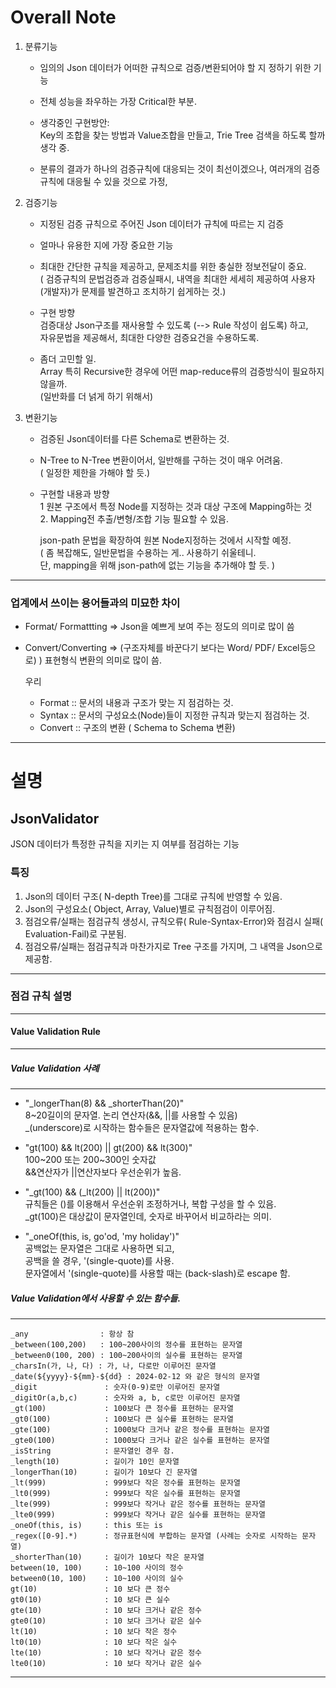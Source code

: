 # Overall Note

1. 분류기능
   - 임의의 Json 데이터가 어떠한 규칙으로 검증/변환되어야 할 지 정하기 위한 기능

   - 전체 성능을 좌우하는 가장 Critical한 부분.

   - 생각중인 구현방안:  
      Key의 조합을 찾는 방법과 Value조합을 만들고, Trie Tree 검색을 하도록 할까 생각 중.

   - 분류의 결과가 하나의 검증규칙에 대응되는 것이 최선이겠으나, 여러개의 검증규칙에 대응될 수 있을 것으로 가정,

2. 검증기능
   - 지정된 검증 규칙으로 주어진 Json 데이터가 규칙에 따르는 지 검증

   - 얼마나 유용한 지에 가장 중요한 기능

   - 최대한 간단한 규칙을 제공하고, 문제조치를 위한 충실한 정보전달이 중요.  
     ( 검증규칙의 문법검증과 검증실패시, 내역을 최대한 세세히 제공하여 사용자(개발자)가 문제를 발견하고 조치하기 쉽게하는 것.)

   - 구현 방향  
     검증대상 Json구조를 재사용할 수 있도록 (--> Rule 작성이 쉽도록) 하고,   
     자유문법을 제공해서, 최대한 다양한 검증요건을 수용하도록.

   - 좀더 고민할 일.   
     Array 특히 Recursive한 경우에 어떤 map-reduce류의 검증방식이 필요하지 않을까.   
     (일반화를 더 넑게 하기 위해서)

3. 변환기능
   - 검증된 Json데이터를 다른 Schema로 변환하는 것.

   - N-Tree to N-Tree  변환이어서, 일반해를 구하는 것이 매우 어려움.   
     ( 일정한 제한을 가해야 할 듯.)

   - 구현할 내용과 방향   
     1 원본 구조에서 특정 Node를 지정하는 것과 대상 구조에 Mapping하는 것   
     2. Mapping전 추출/변형/조합 기능 필요할 수 있음.  

      json-path 문법을 확장하여 원본 Node지정하는 것에서 시작할 예정.   
      ( 좀 복잡해도, 일반문법을 수용하는 게.. 사용하기 쉬울테니.   
      단, mapping을 위해 json-path에 없는 기능을 추가해야 할 듯. )   

---------------------------

### 업계에서 쓰이는 용어들과의 미묘한 차이   
   - Format/ Formattting	=> Json을 예쁘게 보여 주는 정도의 의미로 많이 씀
   - Convert/Converting	=> (구조자체를 바꾼다기 보다는 Word/ PDF/ Excel등으로) ) 표현형식 변환의 의미로 많이 씀.

     우리
     - Format :: 문서의 내용과 구조가 맞는 지 점검하는 것.
     - Syntax :: 문서의 구성요소(Node)들이 지정한 규칙과 맞는지 점검하는 것.
     - Convert :: 구조의 변환 ( Schema to Schema 변환)



------------------

# 설명
## JsonValidator
JSON 데이터가 특정한 규칙을 지키는 지 여부를 점검하는 기능

### 특징
1. Json의 데이터 구조( N-depth Tree)를 그대로 규칙에 반영할 수 있음.
2. Json의 구성요소( Object, Array, Value)별로 규칙점검이 이루어짐.
3. 점검오류/실패는 점검규칙 생성시, 규칙오류( Rule-Syntax-Error)와 점검시 실패( Evaluation-Fail)로 구분됨.
4. 점검오류/실패는 점검규칙과 마찬가지로 Tree 구조를 가지며, 그 내역을 Json으로 제공함.

------------------

### 점검 규칙 설명


------------------



#### Value Validation Rule


------------------


##### Value Validation 사례

------------------

- "_longerThan(8) && _shorterThan(20)"  
   8~20길이의 문자열. 논리 연산자(&&, ||를 사용할 수 있음)   
   _(underscore)로 시작하는 함수들은 문자열값에 적용하는 함수.


- "gt(100) && lt(200) || gt(200) && lt(300)"   
   100~200 또는 200~300인 숫자값  
   &&연산자가 ||연산자보다 우선순위가 높음.


- "_gt(100) && (_lt(200) || lt(200))"   
  규칙들은 ()를 이용해서 우선순위 조정하거나, 복합 구성을 할 수 있음.  
  _gt(100)은 대상값이 문자열인데, 숫자로 바꾸어서 비교하라는 의미.


- "_oneOf(this, is, go\'od, 'my holiday')"   
  공백없는 문자열은 그대로 사용하면 되고,   
  공백을 쓸 경우,  '(single-quote)를 사용.  
  문자열에서 '(single-quote)를 사용할 때는 \(back-slash)로 escape 함.

  


##### Value Validation에서 사용할 수 있는 함수들.


------------------

	_any                : 항상 참
	_between(100,200)   : 100~200사이의 정수를 표현하는 문자열
	_between0(100, 200) : 100~200사이의 실수를 표현하는 문자열
	_charsIn(가, 나, 다) : 가, 나, 다로만 이루어진 문자열
	_date(${yyyy}-${mm}-${dd} : 2024-02-12 와 같은 형식의 문자열
	_digit               : 숫자(0-9)로만 이루어진 문자열
	_digitOr(a,b,c)      : 숫자와 a, b, c로만 이루어진 문자열
	_gt(100)             : 100보다 큰 정수를 표현하는 문자열
	_gt0(100)            : 100보다 큰 실수를 표현하는 문자열
	_gte(100)            : 1000보다 크거나 같은 정수를 표현하는 문자열
	_gte0(100)           : 1000보다 크거나 같은 실수를 표현하는 문자열
	_isString            : 문자열인 경우 참. 
	_length(10)          : 길이가 10인 문자열
	_longerThan(10)      : 길이가 10보다 긴 문자열
	_lt(999)             : 999보다 작은 정수를 표현하는 문자열
	_lt0(999)            : 999보다 작은 실수를 표현하는 문자열
	_lte(999)            : 999보다 작거나 같은 정수를 표현하는 문자열
	_lte0(999)           : 999보다 작거나 같은 실수를 표현하는 문자열
	_oneOf(this, is)     : this 또는 is
	_regex([0-9].*)      : 정규표현식에 부합하는 문자열 (사례는 숫자로 시작하는 문자열)
	_shorterThan(10)     : 길이가 10보다 작은 문자열
	between(10, 100)     : 10~100 사이의 정수
	between0(10, 100)    : 10~100 사이의 실수
	gt(10)               : 10 보다 큰 정수
	gt0(10)              : 10 보다 큰 실수
	gte(10)              : 10 보다 크거나 같은 정수
	gte0(10)             : 10 보다 크거나 같은 실수
	lt(10)               : 10 보다 작은 정수
	lt0(10)              : 10 보다 작은 실수
	lte(10)              : 10 보다 작거나 같은 정수
	lte0(10)             : 10 보다 작거나 같은 실수

------------------

